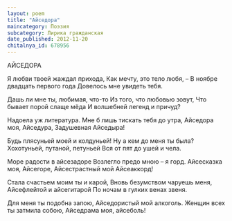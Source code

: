 ```yaml
---
layout: poem
title: "Айседора"
maincategory: Поэзия
subcategory: Лирика гражданская
date_published: 2012-11-20
chitalnya_id: 678956
---
```




АЙСЕДОРА

Я любви твоей жаждал прихода,
Как мечту, это тело любя, – 
В ноябре двадцать первого года
Довелось мне увидеть тебя.

Дашь ли мне ты, любимая, что-то
Из того, что любовью зовут,
Что бывает порой слаще мёда
И волшебней легенд и причуд?

Надоела уж литература.
Мне б лишь тискать тебя до утра,
Айседора моя, Айседура,
Задушевная Айседыра!

Будь плясуньей моей и колдуньей!
Ну а кем до меня ты была?
Хохотуньей, путаной, петуньей
Вся от пят до ушей и чела.

Море радости в айсезадоре
Возлегло предо мною – я горд.
Айсесказка моя, Айсегоре,
Айсестрастный мой Айсеаккорд!

Стала счастьем моим ты и карой,
Вновь безумством чаруешь меня,
Айсефлейтой и айсегитарой
По ночам в гулких венах звеня.

Для меня ты подобна запою,
Айседористый мой алкоголь.
Женщин всех ты затмила собою,
Айседрама моя, айсеболь!






